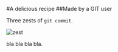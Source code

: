 #A delicious recipe
##Made by a GIT user

Three zests of `git commit`.

![zest](https://www.gracefruit.com/uploads/images/products/large/gracefruit_gracefruit_lemonzestfragranceoil_1460546630Lemon_Zest_pic.jpg)

bla bla
bla
bla.
